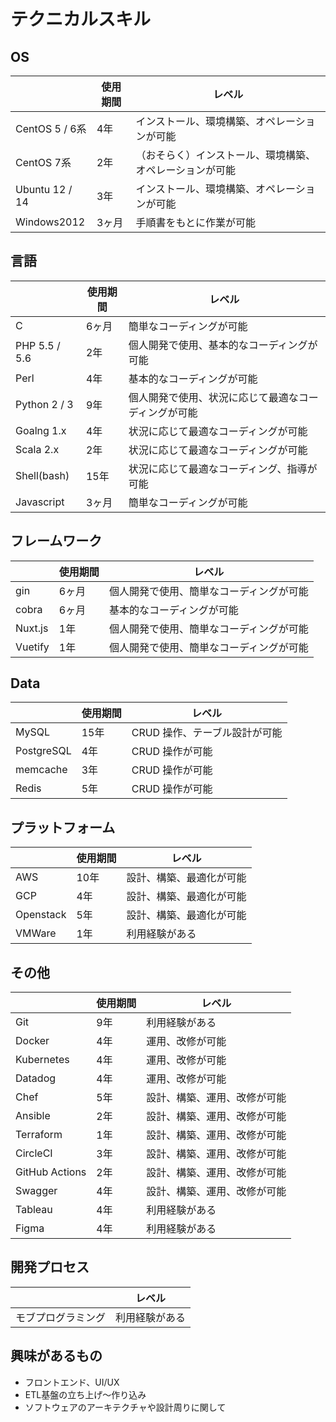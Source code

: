 # テクニカルスキル
## OS

|                | 使用期間 | レベル                                                   |
| -------------- | -------- | -------------------------------------------------------- |
| CentOS 5 / 6系 | 4年      | インストール、環境構築、オペレーションが可能             |
| CentOS 7系     | 2年      | （おそらく）インストール、環境構築、オペレーションが可能 |
| Ubuntu 12 / 14 | 3年      | インストール、環境構築、オペレーションが可能             |
| Windows2012    | 3ヶ月    | 手順書をもとに作業が可能                                 |


## 言語

|               | 使用期間 | レベル                                               |
| ------------- | -------- | ---------------------------------------------------- |
| C             | 6ヶ月    | 簡単なコーディングが可能                             |
| PHP 5.5 / 5.6 | 2年      | 個人開発で使用、基本的なコーディングが可能           |
| Perl          | 4年      | 基本的なコーディングが可能                           |
| Python 2 / 3  | 9年      | 個人開発で使用、状況に応じて最適なコーディングが可能 |
| Goalng 1.x    | 4年      | 状況に応じて最適なコーディングが可能                 |
| Scala 2.x     | 2年      | 状況に応じて最適なコーディングが可能                 |
| Shell(bash)   | 15年     | 状況に応じて最適なコーディング、指導が可能           |
| Javascript    | 3ヶ月    | 簡単なコーディングが可能                             |


## フレームワーク

|         | 使用期間 | レベル                                   |
| ------- | -------- | ---------------------------------------- |
| gin     | 6ヶ月    | 個人開発で使用、簡単なコーディングが可能 |
| cobra   | 6ヶ月    | 基本的なコーディングが可能               |
| Nuxt.js | 1年      | 個人開発で使用、簡単なコーディングが可能 |
| Vuetify | 1年      | 個人開発で使用、簡単なコーディングが可能 |

## Data

|            | 使用期間 | レベル                        |
| ---------- | -------- | ----------------------------- |
| MySQL      | 15年     | CRUD 操作、テーブル設計が可能 |
| PostgreSQL | 4年      | CRUD 操作が可能               |
| memcache   | 3年      | CRUD 操作が可能               |
| Redis      | 5年      | CRUD 操作が可能               |


## プラットフォーム

|           | 使用期間 | レベル                   |
| --------- | -------- | ------------------------ |
| AWS       | 10年     | 設計、構築、最適化が可能 |
| GCP       | 4年      | 設計、構築、最適化が可能 |
| Openstack | 5年      | 設計、構築、最適化が可能 |
| VMWare    | 1年      | 利用経験がある           |

## その他

|                | 使用期間 | レベル                       |
| -------------- | -------- | ---------------------------- |
| Git            | 9年      | 利用経験がある               |
| Docker         | 4年      | 運用、改修が可能             |
| Kubernetes     | 4年      | 運用、改修が可能             |
| Datadog        | 4年      | 運用、改修が可能             |
| Chef           | 5年      | 設計、構築、運用、改修が可能 |
| Ansible        | 2年      | 設計、構築、運用、改修が可能 |
| Terraform      | 1年      | 設計、構築、運用、改修が可能 |
| CircleCI       | 3年      | 設計、構築、運用、改修が可能 |
| GitHub Actions | 2年      | 設計、構築、運用、改修が可能 |
| Swagger        | 4年      | 設計、構築、運用、改修が可能 |
| Tableau        | 4年      | 利用経験がある               |
| Figma          | 4年      | 利用経験がある               |


## 開発プロセス

|                    | レベル                         |
| ------------------ | ------------------------------ |
| モブプログラミング | 利用経験がある |


## 興味があるもの
* フロントエンド、UI/UX
* ETL基盤の立ち上げ〜作り込み
* ソフトウェアのアーキテクチャや設計周りに関して
